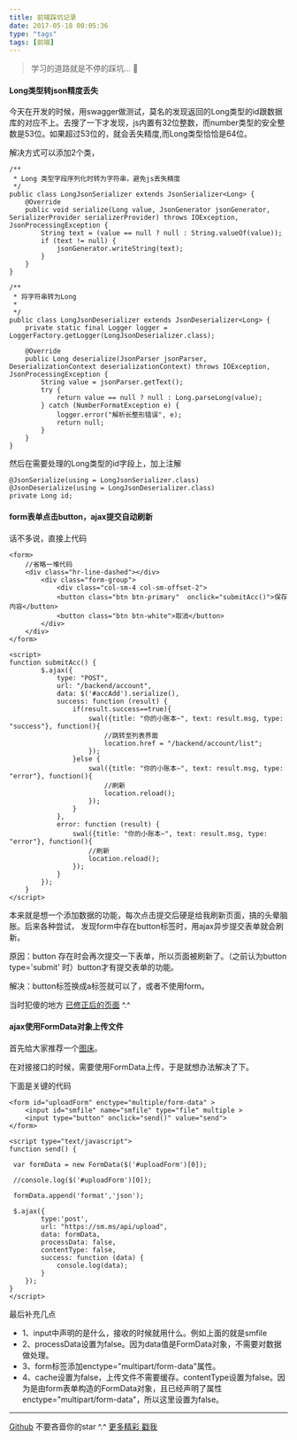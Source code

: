 ```yaml
---
title: 前端踩坑记录
date: 2017-05-18 00:05:36
type: "tags"
tags: [前端]
---
```


> 学习的道路就是不停的踩坑... 🥕

<!--more-->
#### Long类型转json精度丢失

今天在开发的时候，用swagger做测试，莫名的发现返回的Long类型的id跟数据库的对应不上。去搜了一下才发现，js内置有32位整数，而number类型的安全整数是53位。如果超过53位的，就会丢失精度,而Long类型恰恰是64位。

解决方式可以添加2个类，
```
/**
 * Long 类型字段序列化时转为字符串，避免js丢失精度
 */
public class LongJsonSerializer extends JsonSerializer<Long> {
    @Override
    public void serialize(Long value, JsonGenerator jsonGenerator, SerializerProvider serializerProvider) throws IOException, JsonProcessingException {
        String text = (value == null ? null : String.valueOf(value));
        if (text != null) {
            jsonGenerator.writeString(text);
        }
    }
}

/**
 * 将字符串转为Long
 *
 */
public class LongJsonDeserializer extends JsonDeserializer<Long> {
    private static final Logger logger = LoggerFactory.getLogger(LongJsonDeserializer.class);
  
    @Override
    public Long deserialize(JsonParser jsonParser, DeserializationContext deserializationContext) throws IOException, JsonProcessingException {
        String value = jsonParser.getText();
        try {
            return value == null ? null : Long.parseLong(value);
        } catch (NumberFormatException e) {
            logger.error("解析长整形错误", e);
            return null;
        }
    }
}
```

然后在需要处理的Long类型的id字段上，加上注解

```
@JsonSerialize(using = LongJsonSerializer.class)
@JsonDeserialize(using = LongJsonDeserializer.class)
private Long id;
```

#### form表单点击button，ajax提交自动刷新

话不多说，直接上代码
```
<form>
    //省略一堆代码
    <div class="hr-line-dashed"></div>
        <div class="form-group">
            <div class="col-sm-4 col-sm-offset-2">
            <button class="btn btn-primary"  onclick="submitAcc()">保存内容</button>
            <button class="btn btn-white">取消</button>
        </div>
    </div>
</form>

<script>
function submitAcc() {
        $.ajax({
            type: "POST",
            url: "/backend/account",
            data: $('#accAdd').serialize(),
            success: function (result) {
                if(result.success==true){
                    swal({title: "你的小账本~", text: result.msg, type: "success"}, function(){
                        //跳转至列表界面
                        location.href = "/backend/account/list";
                    });
                }else {
                    swal({title: "你的小账本~", text: result.msg, type: "error"}, function(){
                        //刷新
                        location.reload();
                    });
                }
            },
            error: function (result) {
                swal({title: "你的小账本~", text: result.msg, type: "error"}, function(){
                    //刷新
                    location.reload();
                });
            }
        });
    }
</script>
```

本来就是想一个添加数据的功能，每次点击提交后硬是给我刷新页面，搞的头晕脑胀。后来各种尝试，
发现form中存在button标签时，用ajax异步提交表单就会刷新。

原因：button 存在时会再次提交一下表单，所以页面被刷新了。（之前认为button type='submit' 时）button才有提交表单的功能。

解决：button标签换成a标签就可以了，或者不使用form。

当时犯傻的地方   [已修正后的页面](https://github.com/7le/shine/blob/1.0-dev/web/WEB-INF/views/backend/account/accountAdd.ftl) ^.^

#### ajax使用FormData对象上传文件

首先给大家推荐一个[图床](https://sm.ms/)。

在对接接口的时候，需要使用FormData上传，于是就想办法解决了下。

下面是关键的代码
```
<form id="uploadForm" enctype="multiple/form-data" >
    <input id="smfile" name="smfile" type="file" multiple >
    <input type="button" onclick="send()" value="send">
</form>
```

```
<script type="text/javascript">
function send() {
 
 var formData = new FormData($('#uploadForm')[0]);

 //console.log($('#uploadForm')[0]);
 
 formData.append('format','json');

 $.ajax({
        type:'post',
        url: "https://sm.ms/api/upload",
        data: formData,
        processData: false,
        contentType: false,
        success: function (data) {
            console.log(data);
        }
    });
}
</script>
```
最后补充几点

* 1、input中声明的是什么，接收的时候就用什么。例如上面的就是smfile
* 2、processData设置为false。因为data值是FormData对象，不需要对数据做处理。
* 3、form标签添加enctype="multipart/form-data"属性。
* 4、cache设置为false，上传文件不需要缓存。contentType设置为false。因为是由form表单构造的FormData对象，且已经声明了属性enctype="multipart/form-data"，所以这里设置为false。

---
[Github](https://github.com/7le) 不要吝啬你的star ^.^
[更多精彩 戳我](https://7le.top)